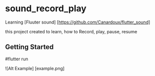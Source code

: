 # sound_record_play

Learning [Fluuter sound] [https://github.com/Canardoux/flutter_sound]

this project created to learn,  how to Record, play, pause, resume


## Getting Started

#flutter run

![Alt Example] [example.png]